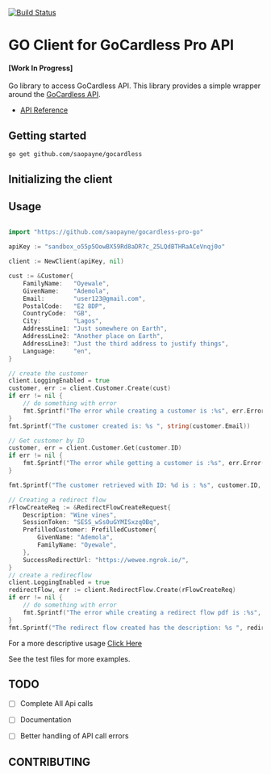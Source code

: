 [![Build Status](https://travis-ci.org/rpip/gocardless-pro-go.svg?branch=master)](https://travis-ci.org/rpip/gocardless-pro-go)

# GO Client for GoCardless Pro API

#### [__Work In Progress__]

Go library to access GoCardless API. This library provides a simple wrapper around the [GoCardless API](http://developer.gocardless.com/api-reference).

- [API Reference](https://developer.gocardless.com/api-reference/2015-07-06)


## Getting started

```
go get github.com/saopayne/gocardless
```

## Initializing the client

## Usage

``` go

import "https://github.com/saopayne/gocardless-pro-go"

apiKey := "sandbox_o55p5OowBX59Rd8aDR7c_25LQdBTHRaACeVnqj0o"

client := NewClient(apiKey, nil)

cust := &Customer{
    FamilyName:   "Oyewale",
    GivenName:    "Ademola",
    Email:        "user123@gmail.com",
    PostalCode:   "E2 8DP",
    CountryCode:  "GB",
    City:         "Lagos",
    AddressLine1: "Just somewhere on Earth",
    AddressLine2: "Another place on Earth",
    AddressLine3: "Just the third address to justify things",
    Language:     "en",
}

// create the customer
client.LoggingEnabled = true
customer, err := client.Customer.Create(cust)
if err != nil {
    // do something with error
    fmt.Sprintf("The error while creating a customer is :%s", err.Error())
}
fmt.Sprintf("The customer created is: %s ", string(customer.Email))

// Get customer by ID
customer, err = client.Customer.Get(customer.ID)
if err != nil {
    fmt.Sprintf("The error while getting a customer is :%s", err.Error())
}

fmt.Sprintf("The customer retrieved with ID: %d is : %s", customer.ID, customer.Email)

// Creating a redirect flow
rFlowCreateReq := &RedirectFlowCreateRequest{
    Description: "Wine vines",
    SessionToken: "SESS_wSs0uGYMISxzqOBq",
    PrefilledCustomer: PrefilledCustomer{
        GivenName: "Ademola",
        FamilyName: "Oyewale",
    },
    SuccessRedirectUrl: "https://wewee.ngrok.io/",
}
// create a redirecflow
client.LoggingEnabled = true
redirectFlow, err := client.RedirectFlow.Create(rFlowCreateReq)
if err != nil {
    // do something with error
    fmt.Sprintf("The error while creating a redirect flow pdf is :%s", err.Error())
}
fmt.Sprintf("The redirect flow created has the description: %s ", redirectFlow.Description)

```

For a more descriptive usage [Click Here](https://github.com/saopayne/gocardless-pro-go/blob/master/Usage.md)

See the test files for more examples.

## TODO
- [ ] Complete All Api calls
- [ ] Documentation
- [ ] Better handling of API call errors


## CONTRIBUTING
